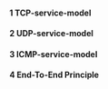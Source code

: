 

#### 1 TCP-service-model

#### 2 UDP-service-model

#### 3 ICMP-service-model

#### 4 End-To-End Principle

